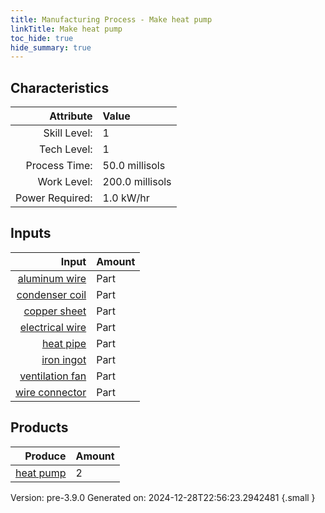 ```yaml
---
title: Manufacturing Process - Make heat pump
linkTitle: Make heat pump
toc_hide: true
hide_summary: true
---
```



## Characteristics

| Attribute      | Value |
|--------:|:------|
|Skill Level:|1|
|Tech Level:|1|
|Process Time:|50.0 millisols|
|Work Level:|200.0 millisols|
|Power Required:|1.0 kW/hr|

## Inputs

| Input      | Amount |
|--------:|:------|
|[aluminum wire](/docs/definitions/part/aluminum-wire)|Part|1|
|[condenser coil](/docs/definitions/part/condenser-coil)|Part|1|
|[copper sheet](/docs/definitions/part/copper-sheet)|Part|1|
|[electrical wire](/docs/definitions/part/electrical-wire)|Part|1|
|[heat pipe](/docs/definitions/part/heat-pipe)|Part|2|
|[iron ingot](/docs/definitions/part/iron-ingot)|Part|1|
|[ventilation fan](/docs/definitions/part/ventilation-fan)|Part|1|
|[wire connector](/docs/definitions/part/wire-connector)|Part|5|

## Products


| Produce      | Amount |
|--------:|:------|
|[heat pump](/docs/definitions/part/heat-pump)|2|


Version: pre-3.9.0 Generated on: 2024-12-28T22:56:23.2942481
{.small }

